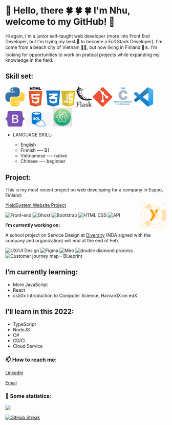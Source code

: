 # 👋 Hello, there :four_leaf_clover: :four_leaf_clover: :four_leaf_clover: I'm Nhu, welcome to my GitHub! :confetti_ball:

Hi again, I'm a junior self-taught web developer (more into Front End Developer, but I'm trying my best :muscle: to become a Full Stack Developer). I'm come from a beach city of Vietnam :ocean::palm_tree:, but now living in Finland :evergreen_tree::snowflake:. I'm looking for opportunities to work on pratical projects while expanding my knowledge in the field.


## Skill set: 

<img src="https://github.com/binhnhu1409/binhnhu1409/blob/main/assets/1200px-Python-logo-notext.svg.png" alt="Python" width="60">    <img src="https://github.com/binhnhu1409/binhnhu1409/blob/main/assets/512px-HTML5_logo_and_wordmark.svg.png" alt="HTML" width="60">  <img src="https://github.com/binhnhu1409/binhnhu1409/blob/main/assets/css.svg" alt="CSS" width="43">  <img src="https://github.com/binhnhu1409/binhnhu1409/blob/main/assets/javascript-logo-8892AEFCAC-seeklogo.com.png" alt="JavaScript" width="43">
<img src="https://github.com/binhnhu1409/binhnhu1409/blob/main/assets/Flask-logo.svg" alt="Flask" width="48"> <img src="https://github.com/binhnhu1409/binhnhu1409/blob/main/assets/Git-Icon-1788C.png" alt="Git" width="60"> <img src="https://github.com/binhnhu1409/binhnhu1409/blob/main/assets/The_C_Programming_Language_logo.svg.png" alt="C" width="60"> <img src="https://github.com/binhnhu1409/binhnhu1409/blob/main/assets/Visual_Studio_Code_1.35_icon.svg.png" alt="Visual Studio Code" width="60"> <img src="https://github.com/binhnhu1409/binhnhu1409/blob/main/assets/bootstrap-5-1.svg" alt="Bootstrap" width="60"> <img src="https://github.com/binhnhu1409/binhnhu1409/blob/main/assets/kisspng-microsoft-azure-sql-database-microsoft-sql-server-database-5abeaece642720.1956423515224460304102.jpg" alt="SQL" width="80">
<img src="https://github.com/binhnhu1409/binhnhu1409/blob/main/assets/imgbin-atom-source-code-editor-text-editor-logo-visual-studio-code-design-NxGq2hxzHBa5NzxUUkNLyyhMP.jpg" alt="Atom" width="60">  

- LANGUAGE SKILL:
 
    - English 
    - Finnish --- B1
    - Vietnamese --- native
    - Chinese --- beginner

## Project:
This is my most recent project on web developing for a company in Espoo, Finland:

<img align="right" src="https://github.com/binhnhu1409/binhnhu1409/blob/main/assets/site%20icone.png" width="80" alt="YS project"> 

[YieldSystem Website Project](https://yieldsystems.tech/)

<img src="https://img.shields.io/badge/Front%20end-Dev-orange" alt="Front-end">  <img src="https://img.shields.io/badge/%3D-Ghost%20Blog-lightgrey" alt="Ghost"> <img src="https://img.shields.io/badge/B-Bootstrap-blueviolet" alt="Bootstrap"> <img src="https://img.shields.io/badge/HTML-CSS-blue" alt="HTML CSS"> <img src="https://img.shields.io/badge/API-Placeholder-9cf" alt="API"> 



**I’m currently working on:**

A school project on Service Design at [Diversity](https://diverscity.fi/) (NDA signed with the company and organization) will end at the end of Feb.

<img src="https://img.shields.io/badge/UX%20design-UI%20design-brightgreen" alt="UX/UI Design"> <img src="https://img.shields.io/badge/-Figma-ff69b4" alt="Figma"> <img src="https://img.shields.io/badge/-Miro-FFF323" alt="Miro"> <img src="https://img.shields.io/badge/-Double%20Diamond%20process-FEECE9" alt="double diamond process"> <img src="https://img.shields.io/badge/Customer%20Journey%20Map-Blueprint-blue" alt="Customer journey map - Blueprint">


## I’m currently learning:
- More JavaScript
- React
- cs50x Introduction to Computer Science, HarvardX on edX

## I’ll learn in this 2022:
- TypeScript
- NodeJS
- C#
- CD/CI
- Cloud Service

### 📫 How to reach me:

[LinkedIn](https://www.linkedin.com/in/nhu-nguyen-tran-binh-b3a7ba172/)

[Email](mailto:binhnhu1409@gmail.com)

### 💬 Some statistics:

<a href="https://github.com/anuraghazra/github-readme-stats" target="_blank">
  <img align="center" src="https://github-readme-stats.vercel.app/api?username=binhnhu1409" />
</a>

[![GitHub Streak](https://github-readme-streak-stats.herokuapp.com/?user=binhnhu1409&theme=dark)](https://git.io/streak-stats)
